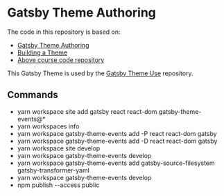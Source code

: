 # Gatsby Theme Authoring

The code in this repository is based on:

- [Gatsby Theme Authoring](https://egghead.io/courses/gatsby-theme-authoring)
- [Building a Theme](https://www.gatsbyjs.org/tutorial/building-a-theme/)
- [Above course code repository](https://github.com/jlengstorf/authoring-gatsby-themes)

This Gatsby Theme is used by the
[Gatsby Theme Use](https://github.com/carltonwin8/gatsby_theme_use)
repository.

## Commands

- yarn workspace site add gatsby react react-dom gatsby-theme-events@\*
- yarn workspaces info
- yarn workspace gatsby-theme-events add -P react react-dom gatsby
- yarn workspace gatsby-theme-events add -D react react-dom gatsby
- yarn workspace site develop
- yarn workspace gatsby-theme-events develop
- yarn workspace gatsby-theme-events add gatsby-source-filesystem gatsby-transformer-yaml
- yarn workspace gatsby-theme-events develop
- npm publish --access public
